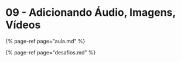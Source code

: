 # 09 - Adicionando Áudio, Imagens, Vídeos

{% page-ref page="aula.md" %}

{% page-ref page="desafios.md" %}

